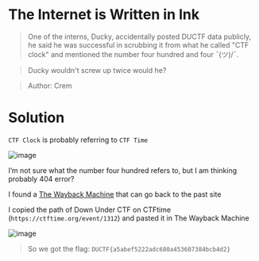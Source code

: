 # The Internet is Written in lnk
> One of the interns, Ducky, accidentally posted DUCTF data publicly, he said he was successful in scrubbing it from what he called "CTF clock" and mentioned the number four hundred and four ¯\(ツ)/¯.

> Ducky wouldn't screw up twice would he?

> Author: Crem

# Solution

`CTF Clock` is probably referring to `CTF Time`

![image](https://user-images.githubusercontent.com/62060867/135039770-fb8ca211-b329-47fc-a5dd-b98e9a8c8462.png)

I’m not sure what the number four hundred refers to, but I am thinking probably 404 error?

I found a [The Wayback Machine](https://archive.org/web/) that can go back to the past site

I copied the path of Down Under CTF on CTFtime (`https://ctftime.org/event/1312`) and pasted it in The Wayback Machine

![image](https://user-images.githubusercontent.com/62060867/135040088-78e958c5-566d-4b4f-8425-2bdb5ed27a69.png)

> So we got the flag: `DUCTF{a5abef5222adc680a453607384bcb4d2}
`

